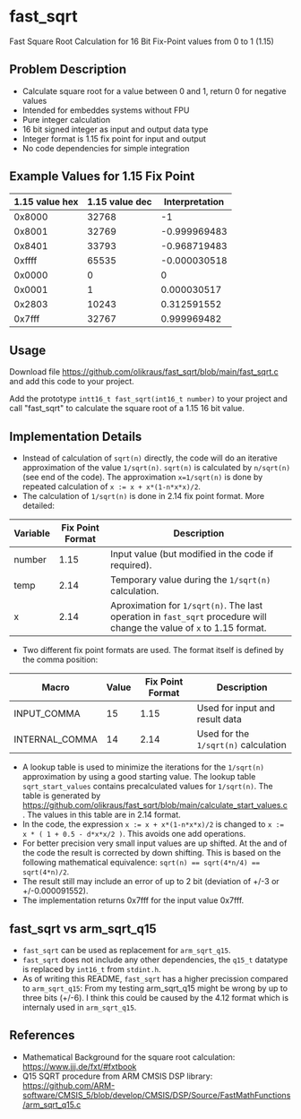 # fast_sqrt
Fast Square Root Calculation for 16 Bit Fix-Point values from 0 to 1 (1.15) 


## Problem Description
 * Calculate square root for a value between 0 and 1, return 0 for negative values
 * Intended for embeddes systems without FPU
 * Pure integer calculation
 * 16 bit signed integer as input and output data type
 * Integer format is 1.15 fix point for input and output
 * No code dependencies for simple integration 

## Example Values for 1.15 Fix Point

  | 1.15 value hex | 1.15 value dec | Interpretation |
  |---|---|---|
  | 0x8000 | 32768 | -1 |
  | 0x8001 | 32769 | -0.999969483 |
  | 0x8401 | 33793 | -0.968719483 |
  | 0xffff | 65535 | -0.000030518 |
  | 0x0000 | 0 | 0 |
  | 0x0001 | 1 |  0.000030517 |
  | 0x2803 | 10243 | 0.312591552 |
  | 0x7fff | 32767 | 0.999969482 |

## Usage

Download file https://github.com/olikraus/fast_sqrt/blob/main/fast_sqrt.c and add this code to your project.

Add the prototype `intt16_t fast_sqrt(int16_t number)` to your project and call "fast_sqrt" to calculate the square root of a 1.15 16 bit value.

## Implementation Details

 * Instead of calculation of `sqrt(n)` directly, the code will do an iterative approximation of the value `1/sqrt(n)`. `sqrt(n)` is calculated by `n/sqrt(n)` (see end of the code). The approximation `x=1/sqrt(n)` is done by repeated calculation of `x := x + x*(1-n*x*x)/2`. 
 * The calculation of `1/sqrt(n)` is done in 2.14 fix point format. More detailed:

  | Variable | Fix Point Format | Description |
  |---|---|---|
  | number | 1.15 | Input value (but modified in the code if required). |
  | temp | 2.14 | Temporary value during the `1/sqrt(n)` calculation. |
  | x | 2.14 | Aproximation for `1/sqrt(n)`. The last operation in `fast_sqrt` procedure will change the value of `x` to 1.15 format. |

 * Two different fix point formats are used. The format itself is defined by the comma position:

  | Macro | Value | Fix Point Format | Description |
  |---|---|---|---|
  | INPUT_COMMA | 15 | 1.15 | Used for input and result data |
  | INTERNAL_COMMA | 14 | 2.14 | Used for the `1/sqrt(n)` calculation |

 * A lookup table is used to minimize the iterations for the `1/sqrt(n)` approximation by using a good starting value. The lookup table `sqrt_start_values` contains precalculated values for `1/sqrt(n)`. The table is generated by https://github.com/olikraus/fast_sqrt/blob/main/calculate_start_values.c . The values in this table are in 2.14 format.
 * In the code, the expression `x := x + x*(1-n*x*x)/2` is changed to `x := x * ( 1 + 0.5 - d*x*x/2 )`. This avoids one add operations.
 * For better precision very small input values are up shifted. At the and of the code the result is corrected by down shifting. This is based on the following mathematical equivalence: `sqrt(n) == sqrt(4*n/4) == sqrt(4*n)/2`.
 * The result still may include an error of up to 2 bit (deviation of +/-3 or +/-0.000091552).
 * The implementation returns 0x7fff for the input value 0x7fff.

## fast_sqrt vs arm_sqrt_q15

 * `fast_sqrt` can be used as replacement for `arm_sqrt_q15`.
 * `fast_sqrt` does not include any other dependencies, the `q15_t` datatype is replaced by `int16_t` from `stdint.h`.
 * As of writing this README, `fast_sqrt` has a higher precission compared to `arm_sqrt_q15`: From my testing arm_sqrt_q15 might be wrong by up to three bits (+/-6). I think this could be caused by the 4.12 format which is internaly used in `arm_sqrt_q15`.

## References

 * Mathematical Background for the square root calculation: https://www.jjj.de/fxt/#fxtbook
 * Q15 SQRT procedure from ARM CMSIS DSP library: https://github.com/ARM-software/CMSIS_5/blob/develop/CMSIS/DSP/Source/FastMathFunctions/arm_sqrt_q15.c 
